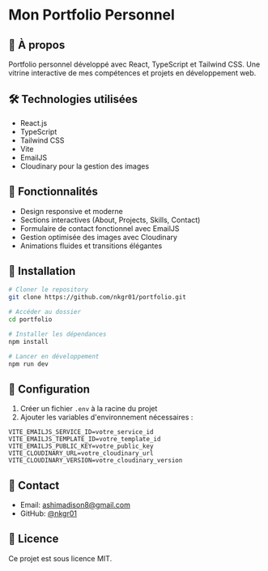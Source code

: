 # Mon Portfolio Personnel

## 🚀 À propos
Portfolio personnel développé avec React, TypeScript et Tailwind CSS. Une vitrine interactive de mes compétences et projets en développement web.

## 🛠️ Technologies utilisées
- React.js
- TypeScript
- Tailwind CSS
- Vite
- EmailJS
- Cloudinary pour la gestion des images

## 🌟 Fonctionnalités
- Design responsive et moderne
- Sections interactives (About, Projects, Skills, Contact)
- Formulaire de contact fonctionnel avec EmailJS
- Gestion optimisée des images avec Cloudinary
- Animations fluides et transitions élégantes

## 🔧 Installation

```bash
# Cloner le repository
git clone https://github.com/nkgr01/portfolio.git

# Accéder au dossier
cd portfolio

# Installer les dépendances
npm install

# Lancer en développement
npm run dev
```

## 📝 Configuration
1. Créer un fichier `.env` à la racine du projet
2. Ajouter les variables d'environnement nécessaires :
```env
VITE_EMAILJS_SERVICE_ID=votre_service_id
VITE_EMAILJS_TEMPLATE_ID=votre_template_id
VITE_EMAILJS_PUBLIC_KEY=votre_public_key
VITE_CLOUDINARY_URL=votre_cloudinary_url
VITE_CLOUDINARY_VERSION=votre_cloudinary_version
```

## 👤 Contact
- Email: ashimadison8@gmail.com
- GitHub: [@nkgr01](https://github.com/nkgr01)

## 📄 Licence
Ce projet est sous licence MIT.